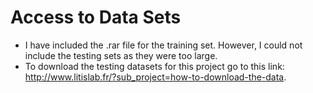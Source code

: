 # Access to Data Sets
- I have included the .rar file for the training set. However, I could not include the testing sets as they were too large.
- To download the testing datasets for this project go to this link: http://www.litislab.fr/?sub_project=how-to-download-the-data.
